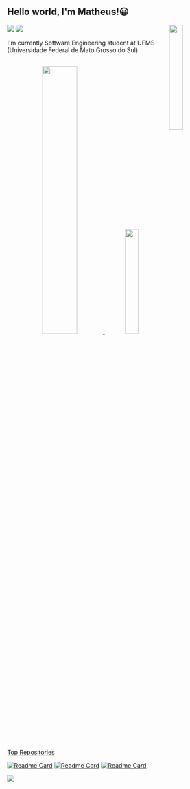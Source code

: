 ## Hello world, I'm Matheus!😀
<img align='right' src='https://media3.giphy.com/media/v1.Y2lkPTc5MGI3NjExM3h4OG0zOW55MXh2a2hjb2Z4bWs5bjIwbDFxam5lc28wdDlwc3JpMSZlcD12MV9pbnRlcm5hbF9naWZfYnlfaWQmY3Q9cw/ZC0SnImQdzWFjIVEei/giphy.gif' width='25%'>
</div>

 <div> 
  <a href="https://instagram.com/matheus_nantesrs" target="_blank"><img src="https://img.shields.io/badge/-Instagram-%23E4405F?style=for-the-badge&logo=instagram&logoColor=white" target="_blank"></a>
  <a href="https://www.linkedin.com/in/matheus-nantes/" target="_blanimggk"><img src="https://img.shields.io/badge/-LinkedIn-%230077B5?style=for-the-badge&logo=linkedin&logoColor=white" target="_blank"></a> 
</div>

I'm currently Software Engineering student at UFMS (Universidade Federal de Mato Grosso do Sul). 
     
  ##

<div align="center">
  <a href="https://github.com/nantesgi">
  <img width="40%" vertical-align="start" src="https://github-readme-stats.vercel.app/api?username=matheus-nantes&show_icons=true&theme=transparent&include_all_commits=true&count_private=true"/>
  <img width="25%" vertical-align="start" src="https://github-readme-stats.vercel.app/api/top-langs/?username=matheus-nantes&layout=compact&langs_count=7&theme=transparent"/>
</div>

  ##

  Top Repositories

  [![Readme Card](https://github-readme-stats.vercel.app/api/pin/?username=matheus-nantes&repo=IMPLEX&theme=transparent)](https://github.com/matheus-nantes/IMPLEX)
  [![Readme Card](https://github-readme-stats.vercel.app/api/pin/?username=matheus-nantes&repo=IMPLEX&theme=transparent)](https://github.com/matheus-nantes/lbd)
  [![Readme Card](https://github-readme-stats.vercel.app/api/pin/?username=matheus-nantes&repo=IMPLEX&theme=transparent)](https://github.com/matheus-nantes/ED)
 
![](https://komarev.com/ghpvc/?username=matheus-nantes&label=📈+You+are+visitor+number&color=green)
